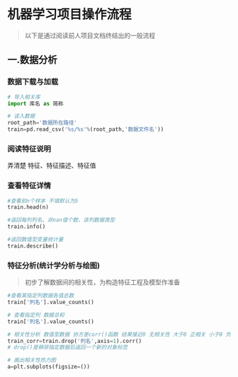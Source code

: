 # 机器学习项目操作流程

> 以下是通过阅读前人项目文档终结出的一般流程

## 一.数据分析

### 数据下载与加载

```python
# 导入相关库
import 库名 as 简称

# 读入数据
root_path='数据所在路径'
train=pd.read_csv('%s/%s'%(root_path,'数据文件名'))
```

### 阅读特征说明

弄清楚 特征、特征描述、特征值

### 查看特征详情

```python
#查看前n个样本 不填默认为5
train.head(n)

#返回每列列名、非nan值个数、该列数据类型
train.info()

#返回数值型变量统计量
train.describe()
```

### 特征分析(统计学分析与绘图)

> 初步了解数据间的相关性，为构造特征工程及模型作准备

```python
#查看某指定列数据各值总数
train['列名'].value_counts()

# 查看指定列 数据总和
train['列名'].value_counts()

# 相关性分析 数值型数据 协方差corr()函数 结果接近0 无相关性 大于0 正相关 小于0 负相关
train_corr=train.drop('列名',axis=1).corr()
# drop()是移除指定数据后返回一个新的对象标签

# 画出相关性热力图
a=plt.subplots(figsize=())
```
